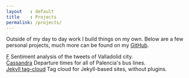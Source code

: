 ```yaml
---
layout   : default
title    : Projects
permalink: /projects/
---
```


<span class="equity-caps">Outside of</span> my day to day work I build things on my own. Below are a
few personal projects, much more can be found on my [GitHub](https://github.com/enrmarc).

[F](https://github.com/enrmarc/f) Sentiment analysis of the tweets of Valladolid city.<br>
[Cassandra](https://github.com/enrmarc/cassandra) Departure times for all of Palencia's bus lines.<br>
[Jekyll tag-cloud](https://github.com/enrmarc/jekyll-tagcloud) Tag cloud for Jekyll-based sites, without plugins.
